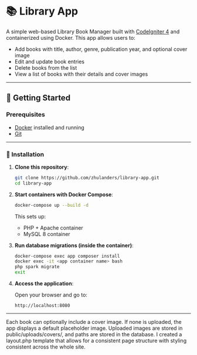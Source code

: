 # 📚 Library App

A simple web-based Library Book Manager built with [CodeIgniter 4](https://codeigniter.com/) and containerized using Docker. This app allows users to:

- Add books with title, author, genre, publication year, and optional cover image
- Edit and update book entries
- Delete books from the list
- View a list of books with their details and cover images

---

## 🚀 Getting Started

### Prerequisites

- [Docker](https://www.docker.com/products/docker-desktop) installed and running
- [Git](https://git-scm.com/)

---

### 📅 Installation

1. **Clone this repository**:

   ```bash
   git clone https://github.com/zhulanders/library-app.git
   cd library-app
   ```

2. **Start containers with Docker Compose**:

   ```bash
   docker-compose up --build -d
   ```

   This sets up:
   - PHP + Apache container
   - MySQL 8 container

3. **Run database migrations (inside the container)**:

   ```bash
   docker-compose exec app composer install
   docker exec -it <app container name> bash
   php spark migrate
   exit
   ```

4. **Access the application**:

   Open your browser and go to:

   ```
   http://localhost:8080
   ```

---
Each book can optionally include a cover image. If none is uploaded, the app displays a default placeholder image. Uploaded images are stored in public/uploads/covers/, and paths are stored in the database. I created a layout.php template that allows for a consistent page structure with styling consistent across the whole site.
